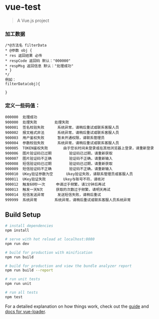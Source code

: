 # vue-test

> A Vue.js project

### 加工数据

```
/*@方法名 filterData 
* @参数 obj {
* res 返回结果 必传
* respCode 返回码 默认："000000" 
* respMsg 返回信息 默认："处理成功" 
* }
*/
例如：
filterData(obj){

}
```



### 定义一些码值：

```
000000	处理成功		
900000	处理失败		处理失败
900001	签名校验失败		系统异常，请稍后重试或联系客服人员
900002	报文格式非法		系统异常，请稍后重试或联系客服人员
900003	用户鉴权失败		暂未开通权限，请联系管理员
900004	参数校验失败		系统异常，请稍后重试或联系客服人员
900005	TOKEN鉴权失败		由于您长时间未登录或在其他浏览器上登录，请重新登录
900006	图片验证码已过期		验证码已过期，请重新获取
900007	图片验证码不正确		验证码不正确，请重新输入
900008	短信验证码已过期		验证码已过期，请重新获取
900009	短信验证码不正确		验证码不正确，请重新输入
900010	UKey验证参数为空		Ukey验证失败，请联系管理员或客服人员
900011	UKey验证失败		Ukey与账号不符，请核对
900012	触发60秒一次		申请过于频繁，请1分钟后再试
900013	触发一天N次		获取的次数过于频繁，请明天再试
900014	短信发送异常		发送短信失败，请稍后重试
999999	系统异常		系统异常，请稍后重试或联系客服人员系统异常
```



## Build Setup

``` bash
# install dependencies
npm install

# serve with hot reload at localhost:8080
npm run dev

# build for production with minification
npm run build

# build for production and view the bundle analyzer report
npm run build --report

# run unit tests
npm run unit

# run all tests
npm test
```

For a detailed explanation on how things work, check out the [guide](http://vuejs-templates.github.io/webpack/) and [docs for vue-loader](http://vuejs.github.io/vue-loader).
